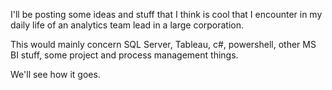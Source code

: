 I'll be posting some ideas and stuff that I think is cool that I encounter in my daily life of an analytics team lead in a large corporation.

This would mainly concern SQL Server, Tableau, c#, powershell, other MS BI stuff, some project and process management things.

We'll see how it goes.
